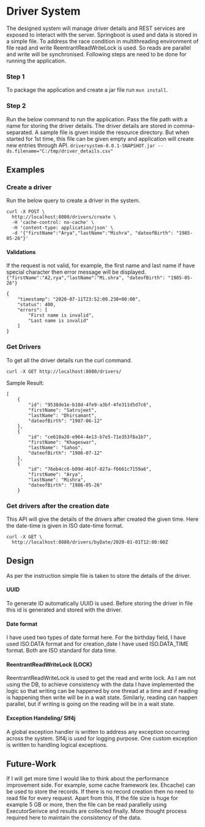 # Driver System
The designed system will manage driver details and REST services are exposed to interact with the server. Springboot is used and data is stored in a simple file. To address the race condition in multithreading environment of file read and write ReentrantReadWriteLock is used. So reads are parallel and write will be synchronised.
Following steps are need to be done for running the application.
### Step 1
To package the application and create a jar file run `mvn install`.

### Step 2
Run the below command to run the application. Pass the file path with a name for storing the driver details. The driver details are stored in comma-separated. A sample file is given inside the resource directory. But when started for 1st time, this file can be given empty and application will create new entries through API.
```driversystem-0.0.1-SNAPSHOT.jar --ds.filename="C:/tmp/driver_details.csv"```

## Examples
### Create a driver

Run the below query to create a driver in the system.
```
curl -X POST \
  http://localhost:8080/drivers/create \
  -H 'cache-control: no-cache' \
  -H 'content-type: application/json' \
  -d '{"firstName":"Arya","lastName":"Mishra", "dateofBirth": "1985-05-26"}'
```

#### Validations
If the request is not valid, for example, the first name and last name if have special character then error message will be displayed.
`{"firstName":"A2,rya","lastName":"Mi.shra", "dateofBirth": "1985-05-26"}`
```
{
    "timestamp": "2020-07-11T23:52:00.230+00:00",
    "status": 400,
    "errors": [
        "First name is invalid",
        "Last name is invalid"
    ]
}
```

### Get Drivers
To get all the driver details run the curl command. 

```curl -X GET http://localhost:8080/drivers/```

Sample Result:
```
[
    {
        "id": "9538de1e-b18d-4fe9-a3bf-4fe311d5d7c6",
        "firstName": "Satrujeet",
        "lastName": "Dhirsamant",
        "dateofBirth": "1987-06-12"
    },
    {
        "id": "ce610a20-e964-4e13-b7e5-71e353f8a1b7",
        "firstName": "Khageswar",
        "lastName": "Sahoo",
        "dateofBirth": "1986-07-12"
    },
    {
        "id": "76eb4cc6-b09d-461f-827a-f6661c7159a6",
        "firstName": "Arya",
        "lastName": "Mishra",
        "dateofBirth": "1986-05-26"
    }
```

### Get drivers after the creation date
This API will give the details of the drivers after created the given time. Here the date-time is given in ISO date-time format.
```
curl -X GET \
  http://localhost:8080/drivers/byDate/2020-01-01T12:00:00Z 
```


## Design
As per the instruction simple file is taken to store the details of the driver.

#### UUID
To generate ID automatically UUID is used. Before storing the driver in file this id is generated and stored with the driver.


#### Date format
I have used two types of date format here. For the birthday field, I have used ISO.DATA format and for creation_date I have used ISO.DATA_TIME format. Both are ISO standard for data time. 

#### ReentrantReadWriteLock (LOCK)
ReentrantReadWriteLock is used to get the read and write lock. As I am not using the DB, to achieve consistency with the data I have implemented the logic so that writing can be happened by one thread at a time and if reading is happening then write will be in a wait state. Similarly, reading can happen parallel, but if writing is going on the reading will be in a wait state. 

#### Exception Handeling/ Slf4j
A global exception handler is written to address any exception occurring across the system. Slf4j is used for logging purpose. One custom exception is written to handling logical exceptions.


## Future-Work
If I will get more time I would like to think about the performance improvement side. For example, some cache framework (ex. Ehcache) can be used to store the records. If there is no record creation then no need to read file for every request. 
Apart from this, If the file size is huge for example 5 GB or more, then the file can be read parallelly using ExecutorSerivce and results are collected finally. More thought process required here to maintain the consistency of the data.

